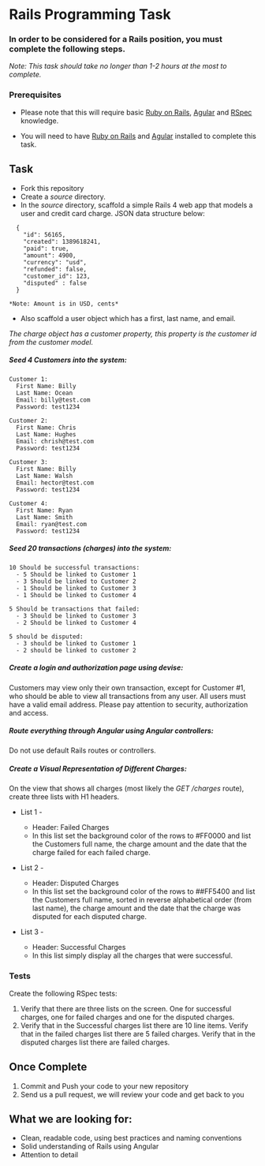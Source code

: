# Rails Programming Task

### In order to be considered for a Rails position, you must complete the following steps.

*Note: This task should take no longer than 1-2 hours at the most to complete.*


### Prerequisites

- Please note that this will require basic [Ruby on Rails](http://rubyonrails.org/), [Agular](https://angularjs.org/) and [RSpec](http://rspec.info/) knowledge. 

- You will need to have [Ruby on Rails](http://www.rubyonrails.org/) and [Agular](https://angularjs.org/) installed to complete this task. 


## Task

- Fork this repository
- Create a *source* directory.
- In the *source* directory, scaffold a simple Rails 4 web app that models a user and credit card charge. JSON data structure below: 

```
  {
    "id": 56165,
    "created": 1389618241,
    "paid": true,
    "amount": 4900,
    "currency": "usd",
    "refunded": false,
    "customer_id": 123,
    "disputed" : false
  }
```

    *Note: Amount is in USD, cents*

- Also scaffold a user object which has a first, last name, and email. 

*The charge object has a customer property, this property is the customer id from the customer model.*

##### Seed 4 Customers into the system:


    Customer 1: 
      First Name: Billy 
      Last Name: Ocean
      Email: billy@test.com
      Password: test1234

    Customer 2: 
      First Name: Chris
      Last Name: Hughes
      Email: chrish@test.com
      Password: test1234

    Customer 3: 
      First Name: Billy 
      Last Name: Walsh
      Email: hector@test.com
      Password: test1234

    Customer 4: 
      First Name: Ryan
      Last Name: Smith
      Email: ryan@test.com
      Password: test1234


  
##### Seed 20 transactions (charges) into the system:

    10 Should be successful transactions:
      - 5 Should be linked to Customer 1
      - 3 Should be linked to Customer 2
      - 1 Should be linked to Customer 3
      - 1 Should be linked to Customer 4
    
    5 Should be transactions that failed:
      - 3 Should be linked to Customer 3
      - 2 Should be linked to Customer 4
    
    5 should be disputed:
      - 3 should be linked to Customer 1
      - 2 should be linked to customer 2


##### Create a login and authorization page using devise:  

Customers may view only their own transaction, except for Customer #1, who should be able to view all transactions from any user.  All users must have a valid email address.  Please pay attention to security, authorization and access. 



##### Route everything through Angular using Angular controllers:

Do not use default Rails routes or controllers.  


##### Create a Visual Representation of Different Charges:

On the view that shows all charges (most likely the *GET /charges* route), create three lists with H1 headers. 

- List 1 - 
  - Header: Failed Charges
  - In this list set the background color of the rows to #FF0000 and list the Customers full name, the charge amount and the date that the charge failed for each failed charge. 

- List 2 - 
  - Header: Disputed Charges
  - In this list set the background color of the rows to ##FF5400 and list the Customers full name, sorted in reverse alphabetical order (from last name), the charge amount and the date that the charge was disputed for each disputed charge. 


- List 3 - 
  - Header: Successful Charges
  - In this list simply display all the charges that were successful. 


### Tests

Create the following RSpec tests:

  1.  Verify that there are three lists on the screen. One for successful charges, one for failed charges and one for the disputed charges. 
  2.  Verify that in the Successful charges list there are 10 line items. Verify that in the failed charges list there are 5 failed charges. Verify that in the disputed charges list there are failed charges. 


## Once Complete
1. Commit and Push your code to your new repository
2. Send us a pull request, we will review your code and get back to you


## What we are looking for:
-	Clean, readable code, using  best practices and naming conventions
-	Solid understanding of Rails using Angular
-	Attention to detail
